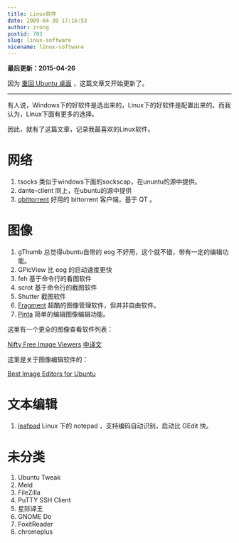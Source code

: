 ```yaml
---
title: Linux软件
date: 2009-04-30 17:16:53
author: zrong
postid: 703
slug: linux-software
nicename: linux-software
---
```


**最后更新：2015-04-26**

因为 [重回 Ubuntu 桌面][1] ，这篇文章又开始更新了。

----

有人说，Windows下的好软件是选出来的，Linux下的好软件是配置出来的。而我认为，Linux下面有更多的选择。  

因此，就有了这篇文章，记录我最喜欢的Linux软件。

# 网络

1. tsocks 类似于windows下面的sockscap，在ununtu的源中提供。
2. dante-client 同上，在ubuntu的源中提供
3. [qbittorrent][2] 好用的 bittorrent 客户端，基于 QT 。

# 图像

1. gThumb 总觉得ubuntu自带的 eog 不好用，这个就不错，带有一定的编辑功能。
2. GPicView 比 eog 的启动速度更快
3. feh 基于命令行的看图软件
4. scrot 基于命令行的截图软件
5. Shutter 截图软件
6. [Fragment][5] 超酷的图像管理软件，但并非自由软件。
7. [Pinta][6] 简单的编辑图像编辑功能。

这里有一个更全的图像查看软件列表：

[Nifty Free Image Viewers][3] [中译文][4]

这里是关于图像编辑软件的：

[Best Image Editors for Ubuntu][7]

# 文本编辑

1. [leafpad][8] Linux 下的 notepad ，支持编码自动识别，启动比 GEdit 快。

# 未分类

1.  Ubuntu Tweak
1.  Meld
1.  FileZilla
1.  PuTTY SSH Client
1.  星际译王
1.  GNOME Do
1.  FoxitReader
1. chromeplus

[1]:https://blog.zengrong.net/post/2262.html
[2]: http://qbittorrent.com
[3]: http://www.linuxlinks.com/article/20141018070111434/ImageViewers.html
[4]: http://linux.cn/article-4066-1.html
[5]: http://www.fragmentapp.info/
[6]: http://pinta-project.com/
[7]: http://www.junauza.com/2012/09/best-image-editors-for-ubuntu.html
[8]: http://www.linuxalt.com/linux-software/leafpad.html
